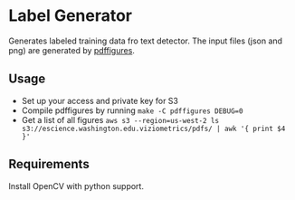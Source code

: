 # Label Generator

Generates labeled training data fro text detector. The input files (json and png) are generated by [pdffigures](http://pdffigures.allenai.org/).

## Usage

* Set up your access and private key for S3
* Compile pdffigures by running `make -C pdffigures DEBUG=0`
* Get a list of all figures `aws s3 --region=us-west-2 ls s3://escience.washington.edu.viziometrics/pdfs/ | awk '{ print $4 }'`

## Requirements

Install OpenCV with python support.
